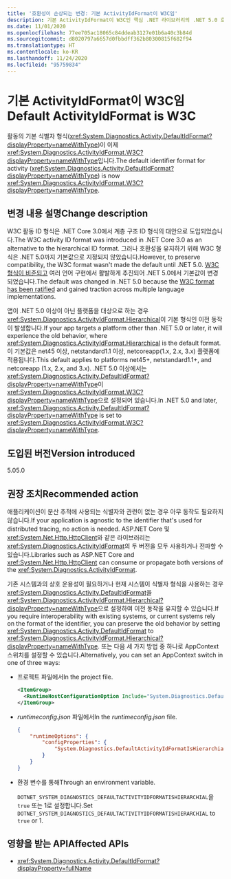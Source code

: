```yaml
---
title: '호환성이 손상되는 변경: 기본 ActivityIdFormat이 W3C임'
description: 기본 ActivityIdFormat이 W3C인 핵심 .NET 라이브러리의 .NET 5.0 호환성이 손상되는 변경에 대해 알아봅니다.
ms.date: 11/01/2020
ms.openlocfilehash: 77ee705ac18065c84ddeab3127e01b6a40c3b84d
ms.sourcegitcommit: d8020797a6657d0fbbdff362b80300815f682f94
ms.translationtype: HT
ms.contentlocale: ko-KR
ms.lasthandoff: 11/24/2020
ms.locfileid: "95759834"
---
```

# <a name="default-activityidformat-is-w3c"></a><span data-ttu-id="a4c2b-103">기본 ActivityIdFormat이 W3C임</span><span class="sxs-lookup"><span data-stu-id="a4c2b-103">Default ActivityIdFormat is W3C</span></span>

<span data-ttu-id="a4c2b-104">활동의 기본 식별자 형식(<xref:System.Diagnostics.Activity.DefaultIdFormat?displayProperty=nameWithType>)이 이제 <xref:System.Diagnostics.ActivityIdFormat.W3C?displayProperty=nameWithType>입니다.</span><span class="sxs-lookup"><span data-stu-id="a4c2b-104">The default identifier format for activity (<xref:System.Diagnostics.Activity.DefaultIdFormat?displayProperty=nameWithType>) is now <xref:System.Diagnostics.ActivityIdFormat.W3C?displayProperty=nameWithType>.</span></span>

## <a name="change-description"></a><span data-ttu-id="a4c2b-105">변경 내용 설명</span><span class="sxs-lookup"><span data-stu-id="a4c2b-105">Change description</span></span>

<span data-ttu-id="a4c2b-106">W3C 활동 ID 형식은 .NET Core 3.0에서 계층 구조 ID 형식의 대안으로 도입되었습니다.</span><span class="sxs-lookup"><span data-stu-id="a4c2b-106">The W3C activity ID format was introduced in .NET Core 3.0 as an alternative to the hierarchical ID format.</span></span> <span data-ttu-id="a4c2b-107">그러나 호환성을 유지하기 위해 W3C 형식은 .NET 5.0까지 기본값으로 지정되지 않았습니다.</span><span class="sxs-lookup"><span data-stu-id="a4c2b-107">However, to preserve compatibility, the W3C format wasn't made the default until .NET 5.0.</span></span> <span data-ttu-id="a4c2b-108">[W3C 형식이 비준되고](https://www.w3.org/TR/trace-context/) 여러 언어 구현에서 활발하게 추진되어 .NET 5.0에서 기본값이 변경되었습니다.</span><span class="sxs-lookup"><span data-stu-id="a4c2b-108">The default was changed in .NET 5.0 because the [W3C format has been ratified](https://www.w3.org/TR/trace-context/) and gained traction across multiple language implementations.</span></span>

<span data-ttu-id="a4c2b-109">앱이 .NET 5.0 이상이 아닌 플랫폼을 대상으로 하는 경우 <xref:System.Diagnostics.ActivityIdFormat.Hierarchical>이 기본 형식인 이전 동작이 발생합니다.</span><span class="sxs-lookup"><span data-stu-id="a4c2b-109">If your app targets a platform other than .NET 5.0 or later, it will experience the old behavior, where <xref:System.Diagnostics.ActivityIdFormat.Hierarchical> is the default format.</span></span> <span data-ttu-id="a4c2b-110">이 기본값은 net45 이상, netstandard1.1 이상, netcoreapp(1.x, 2.x, 3.x) 플랫폼에 적용됩니다.</span><span class="sxs-lookup"><span data-stu-id="a4c2b-110">This default applies to platforms net45+, netstandard1.1+, and netcoreapp (1.x, 2.x, and 3.x).</span></span> <span data-ttu-id="a4c2b-111">.NET 5.0 이상에서는 <xref:System.Diagnostics.Activity.DefaultIdFormat?displayProperty=nameWithType>이 <xref:System.Diagnostics.ActivityIdFormat.W3C?displayProperty=nameWithType>으로 설정되어 있습니다.</span><span class="sxs-lookup"><span data-stu-id="a4c2b-111">In .NET 5.0 and later, <xref:System.Diagnostics.Activity.DefaultIdFormat?displayProperty=nameWithType> is set to <xref:System.Diagnostics.ActivityIdFormat.W3C?displayProperty=nameWithType>.</span></span>

## <a name="version-introduced"></a><span data-ttu-id="a4c2b-112">도입된 버전</span><span class="sxs-lookup"><span data-stu-id="a4c2b-112">Version introduced</span></span>

<span data-ttu-id="a4c2b-113">5.0</span><span class="sxs-lookup"><span data-stu-id="a4c2b-113">5.0</span></span>

## <a name="recommended-action"></a><span data-ttu-id="a4c2b-114">권장 조치</span><span class="sxs-lookup"><span data-stu-id="a4c2b-114">Recommended action</span></span>

<span data-ttu-id="a4c2b-115">애플리케이션이 분산 추적에 사용되는 식별자와 관련이 없는 경우 아무 동작도 필요하지 않습니다.</span><span class="sxs-lookup"><span data-stu-id="a4c2b-115">If your application is agnostic to the identifier that's used for distributed tracing, no action is needed.</span></span> <span data-ttu-id="a4c2b-116">ASP.NET Core 및 <xref:System.Net.Http.HttpClient>와 같은 라이브러리는 <xref:System.Diagnostics.ActivityIdFormat>의 두 버전을 모두 사용하거나 전파할 수 있습니다.</span><span class="sxs-lookup"><span data-stu-id="a4c2b-116">Libraries such as ASP.NET Core and <xref:System.Net.Http.HttpClient> can consume or propagate both versions of the <xref:System.Diagnostics.ActivityIdFormat>.</span></span>

<span data-ttu-id="a4c2b-117">기존 시스템과의 상호 운용성이 필요하거나 현재 시스템이 식별자 형식을 사용하는 경우 <xref:System.Diagnostics.Activity.DefaultIdFormat>을 <xref:System.Diagnostics.ActivityIdFormat.Hierarchical?displayProperty=nameWithType>으로 설정하여 이전 동작을 유지할 수 있습니다.</span><span class="sxs-lookup"><span data-stu-id="a4c2b-117">If you require interoperability with existing systems, or current systems rely on the format of the identifier, you can preserve the old behavior by setting <xref:System.Diagnostics.Activity.DefaultIdFormat> to <xref:System.Diagnostics.ActivityIdFormat.Hierarchical?displayProperty=nameWithType>.</span></span> <span data-ttu-id="a4c2b-118">또는 다음 세 가지 방법 중 하나로 AppContext 스위치를 설정할 수 있습니다.</span><span class="sxs-lookup"><span data-stu-id="a4c2b-118">Alternatively, you can set an AppContext switch in one of three ways:</span></span>

- <span data-ttu-id="a4c2b-119">프로젝트 파일에서</span><span class="sxs-lookup"><span data-stu-id="a4c2b-119">In the project file.</span></span>

  ```xml
  <ItemGroup>
    <RuntimeHostConfigurationOption Include="System.Diagnostics.DefaultActivityIdFormatIsHierarchial" Value="true" />
  </ItemGroup>
  ```

- <span data-ttu-id="a4c2b-120">*runtimeconfig.json* 파일에서</span><span class="sxs-lookup"><span data-stu-id="a4c2b-120">In the *runtimeconfig.json* file.</span></span>

  ```json
  {
      "runtimeOptions": {
          "configProperties": {
              "System.Diagnostics.DefaultActivityIdFormatIsHierarchial": true
          }
      }
  }
  ```

- <span data-ttu-id="a4c2b-121">환경 변수를 통해</span><span class="sxs-lookup"><span data-stu-id="a4c2b-121">Through an environment variable.</span></span>

  <span data-ttu-id="a4c2b-122">`DOTNET_SYSTEM_DIAGNOSTICS_DEFAULTACTIVITYIDFORMATISHIERARCHIAL`을 `true` 또는 1로 설정합니다.</span><span class="sxs-lookup"><span data-stu-id="a4c2b-122">Set `DOTNET_SYSTEM_DIAGNOSTICS_DEFAULTACTIVITYIDFORMATISHIERARCHIAL` to `true` or 1.</span></span>

## <a name="affected-apis"></a><span data-ttu-id="a4c2b-123">영향을 받는 API</span><span class="sxs-lookup"><span data-stu-id="a4c2b-123">Affected APIs</span></span>

- <xref:System.Diagnostics.Activity.DefaultIdFormat?displayProperty=fullName>

<!--

### Category

Core .NET libraries

### Affected APIs

- `P:System.Diagnostics.Activity.DefaultIdFormat`

-->
